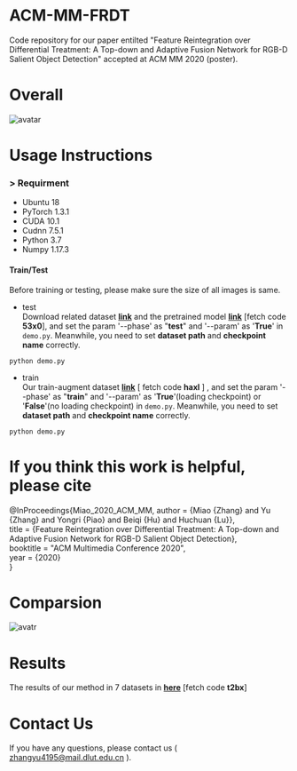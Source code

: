 # ACM-MM-FRDT
Code repository for our paper entilted "Feature Reintegration over Differential Treatment: A Top-down and Adaptive Fusion Network for RGB-D Salient Object Detection" accepted at ACM MM 2020 (poster).

# Overall
![avatar](https://github.com/jack-admiral/ACM-MM-FRDT/blob/master/figures/overview.png)


# Usage Instructions
### > Requirment

+ Ubuntu 18
+ PyTorch 1.3.1
+ CUDA 10.1
+ Cudnn 7.5.1
+ Python 3.7
+ Numpy 1.17.3

#### Train/Test
Before training or testing, please make sure the size of all images is same.
+ test     
Download related dataset [**link**](https://github.com/jiwei0921/RGBD-SOD-datasets) and the pretrained model [**link**](https://pan.baidu.com/s/1EIfJ-8-RxrRrEneBLtTWYw) [fetch code **53x0**], and set the param '--phase' as "**test**" and '--param' as '**True**' in ```demo.py```. Meanwhile, you need to set **dataset path** and **checkpoint name** correctly.
```
python demo.py
```
+ train     
Our train-augment dataset [**link**](https://pan.baidu.com/s/18nVAiOkTKczB_ZpIzBHA0A) [ fetch code **haxl** ] , and set the param '--phase' as "**train**" and '--param' as '**True**'(loading checkpoint) or '**False**'(no loading checkpoint) in ```demo.py```. Meanwhile, you need to set **dataset path** and **checkpoint name** correctly.  
```
python demo.py
```

# If you think this work is helpful, please cite
 @InProceedings{Miao_2020_ACM_MM, 
 author = {Miao {Zhang} and Yu {Zhang} and Yongri {Piao} and Beiqi {Hu} and Huchuan {Lu}},   
          title = {Feature Reintegration over Differential Treatment: A Top-down and Adaptive Fusion Network for RGB-D Salient Object Detection},     
          booktitle = "ACM Multimedia Conference 2020",     
          year = {2020}     
          } 

# Comparsion
![avatr](https://github.com/jack-admiral/ACM-MM-FRDT/blob/master/figures/comparsion.png)

# Results
The results of our method in 7 datasets in [**here**](https://pan.baidu.com/s/1uCHCUDqpVBZ6Lg-0THfugA) [fetch code **t2bx**]

# Contact Us
If you have any questions, please contact us ( zhangyu4195@mail.dlut.edu.cn ).



